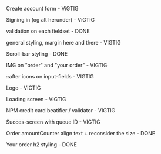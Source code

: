 Create account form - ViGTIG

Signing in (og alt herunder) - ViGTIG

validation on each fieldset - DONE

general styling, margin here and there - VIGTIG

Scroll-bar styling - DONE

IMG on "order" and "your order" - VIGTIG

::after icons on input-fields - VIGTIG

Logo - VIGTIG

Loading screen - VIGTIG

NPM credit card beatifier / validator - VIGTIG

Succes-screen with queue ID - VIGTIG

Order amountCounter align text + reconsider the size - DONE

Your order h2 styling - DONE
